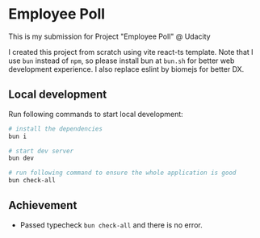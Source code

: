 # Employee Poll

This is my submission for Project "Employee Poll" @ Udacity

I created this project from scratch using vite react-ts template. Note that I use `bun` instead of `npm`, so please install bun at `bun.sh` for better web development experience. I also replace eslint by biomejs for better DX.

## Local development

Run following commands to start local development:

```bash
# install the dependencies
bun i

# start dev server
bun dev

# run following command to ensure the whole application is good
bun check-all
```

## Achievement

- Passed typecheck `bun check-all` and there is no error.

